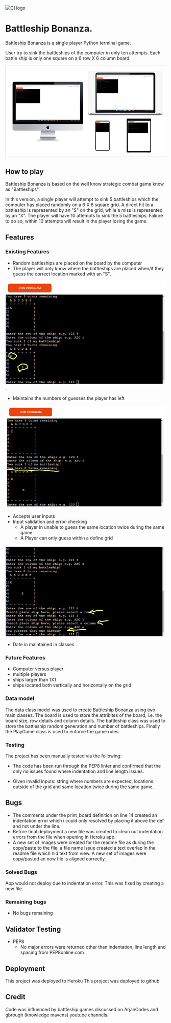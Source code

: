 ![CI logo](https://codeinstitute.s3.amazonaws.com/fullstack/ci_logo_small.png)
# **Battleship Bonanza.**

Battleship Bonanza is a single player Python terminal game.

User try to sink the battleships of the computer in only ten attempts. Each battle ship is only one square on a 6 row X 6 column board.

![image of differnet displays](/assets/images/main_image.png)

## How to play

Battleship Bonanza is based on the well know strategic combat game know as "Battleships". 

In this version, a single player will attempt to sink 5 battleships which the computer has placed randomly on a 6 X 6 square grid. A direct hit to a battleship is represented by an "S" on the grid, while a miss is represented by an "X". The player will have 10 attempts to sink the 5 battleships. Faliure to do so, within 10 attempts will result in the player losing the game.

## Features 

### Existing Features
- Random battleships are placed on the board by the computer
- The player will only know where the battleships are placed when/if they guess the correct location marked with an "S".

![image of direct hit S and miss X](/assets/images/direct_hit_and_miss_image.png).

- Maintains the numbers of guesses the player has left

![number of turns remaining](/assets/images/number_of_turns_remaining.png)

- Accepts user inputs
- Input validation and error-checking
    - A player in unable to guess the same location twice during the same game.
    - A Player can only guess within a define grid

![guessing errors](/assets/images/errors%20.png)

- Date in maintained in classes

### Future Features
- Computer versus player 
- multiple players
- ships larger than 1X1
- ships located both vertically and horizontally on the grid


### Data model

The data class model was used to create Battleship Bonanza using two main classes. The board is used to store the attribites of the board, i.e. the board size, row details and column details.
The battleship class was used to store the battleship random generation and number of battleships.
Finally the PlayGame class is used to enforce the game rules.

### Testing

The project has been manually tested via the following:
- The code has been run through the PEP8 linter and confirmed that the only no issues found where indentation and line length issues.

- Given invalid inputs: string where numbers are expected, locations outside of the grid and same location twice during the same game.

## Bugs
- The comments under the print_board definition on line 14 created an indentation error which i could only resolved by placing it above the def and not under the line.
- Before final deployment a new file was created to clean out indentation errors from the file when opening in Heroku app.
- A new set of images were created for the readme file as during the copy/paste to the file, a file name issue created a text overlap in the readme file which hid text from view. A new set of images were copy/pasted an now file is aligned correctly.
### Solved Bugs
App would not deploy due to indentation error. This was fixed by creating a new file.

### Remaining bugs
- No bugs remaining

## Validator Testing
- PEP8
  - No major errors were returned other than indentation, line length and spacing from PEP8online.com

## Deployment

This project was deployed to Heroku
This project was deployed to github

## Credit

Code was influenced by battleship games discussed on ArjanCodes and gbrough (knowledge mavens) youtube channels.